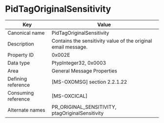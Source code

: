 # PidTagOriginalSensitivity

| Key | Value |
|---|---|
| Canonical name | PidTagOriginalSensitivity |
| Description | Contains the sensitivity value of the original email message. |
| Property ID | 0x002E |
| Data type | PtypInteger32, 0x0003 |
| Area | General Message Properties |
| Defining reference | [MS-OXOMSG] section 2.2.1.22 |
| Consuming reference | [MS-OXCICAL] |
| Alternate names | PR_ORIGINAL_SENSITIVITY, ptagOriginalSensitivity |
